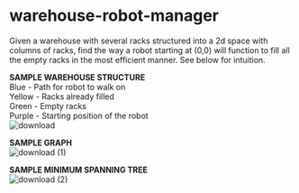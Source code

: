# warehouse-robot-manager

Given a warehouse with several racks structured into a 2d space with columns of racks, find the way a robot starting at (0,0) will function to fill all the empty racks in the most efficient manner. See below for intuition.


**SAMPLE WAREHOUSE STRUCTURE**<br>
Blue - Path for robot to walk on<br>
Yellow - Racks already filled<br>
Green - Empty racks<br>
Purple - Starting position of the robot<br>
![download](https://user-images.githubusercontent.com/33923837/154176636-75cc50d6-6b6c-4bd2-acf2-9db99556f9c2.png)


**SAMPLE GRAPH**<br>
![download (1)](https://user-images.githubusercontent.com/33923837/154176662-6334ae91-6ca0-487f-8600-54435a4e2fd6.png)



**SAMPLE MINIMUM SPANNING TREE**<br>
![download (2)](https://user-images.githubusercontent.com/33923837/154176701-2f99b4a0-20cd-4d1d-8504-682df8acbea7.png)
